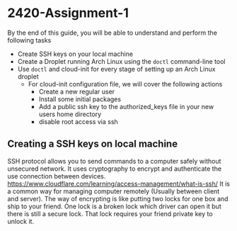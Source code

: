 # 2420-Assignment-1
By the end of this guide, you will be able to understand and perform the following tasks
- Create SSH keys on your local machine
- Create a Droplet running Arch Linux using the `doctl` command-line tool
- Use `doctl` and cloud-init for every stage of setting up an Arch Linux droplet
	- For cloud-init configuration file, we will cover the following actions
		- Create a new regular user
		- Install some initial packages
		- Add a public ssh key to the authorized_keys file in your new users home directory
		- disable root access via ssh

## Creating a SSH keys on local machine
SSH protocol allows you to send commands to a computer safely without unsecured network. It uses cryptography to encrypt and authenticate the use connection between devices. 
https://www.cloudflare.com/learning/access-management/what-is-ssh/
It is a common way for managing computer remotely (Usually between client and server). The way of encrypting is like putting two locks for one box and ship to your friend. One lock is a broken lock which driver can open  it but there is still a secure lock. That lock requires your friend private key to unlock it.